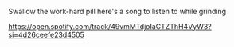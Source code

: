 Swallow the work-hard pill
here's a song to listen to while grinding

https://open.spotify.com/track/49vmMTdjoIaCTZThH4VyW3?si=4d26ceefe23d4505

